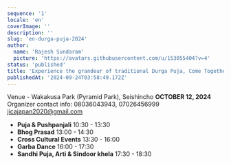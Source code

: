 ```yaml
---
sequence: '1'
locale: 'en'
coverImage: ''
description: ''
slug: 'en-durga-puja-2024'
author:
  name: 'Rajesh Sundaram'
  picture: 'https://avatars.githubusercontent.com/u/153055404?v=4'
status: 'published'
title: 'Experience the grandeur of traditional Durga Puja, Come Together to Honor the Divine!'
publishedAt: '2024-09-24T03:58:49.172Z'
---
```


Venue - Wakakusa Park (Pyramid Park), Seishincho **OCTOBER 12, 2024** Organizer contact info: 08036043943, 07026456999  [jicajapan2020@gmail.com](mailto:jicajapan2020@gmail.com)

- **Puja & Pushpanjali** 10:30 - 13:30
- **Bhog Prasad** 13:00 - 14:30
- **Cross Cultural Events** 13:30 - 16:00
- **Garba Dance** 16:00 - 17:30
- **Sandhi Puja, Arti & Sindoor khela** 17:30 - 18:30